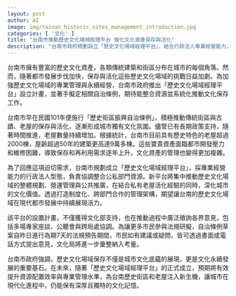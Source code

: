```yaml
---
layout: post
author: AI
image: img/tainan_historic_sites_management_introduction.jpg
categories: [ '文化' ]
title: "台南市推動歷史文化場域經理平台 強化文化資產保存與活化"
description: "台南市政府規劃設立「歷史文化場域經理平台」，結合行政法人專業經營能力，協調整合公私部門資源，推動歷史建築與街區的專業管理與永續經營，並透過自治條例草案廣徵各界意見，讓文化保存持續展現城市魅力。"
---
```

台南市擁有豐富的歷史文化資產，各類傳統建築和街區分布在城市的每個角落。然而，隨著都市發展步伐加快，保存與活化這些歷史文化場域的挑戰日益加劇。為加強歷史文化場域的專業管理與永續經營，台南市政府推出「歷史文化場域經理平台」設立計畫，並著手擬定相關自治條例，期待能整合資源並系統化推動文化保存工作。

台南市早在民國101年便施行「歷史街區振興自治條例」，積極推動傳統街區與古蹟、老屋的保存與活化，逐漸形成城市獨有文化氛圍。儘管已有長期政策支持，隨著時間推進，老屋數量持續增加。根據統計，台南市目前具有歷史特色的老屋超過2000棟，屋齡超過50年的建築更高達9萬多棟。這些寶貴資產面臨都市開發壓力和維修困難，導致保存和再利用需求逐年上升，文化資產的管理也變得更加複雜。

為了回應這項迫切需求，台南市規劃成立「歷史文化場域經理平台」，採專業經營能力的行政法人型態，負責協調整合公私部門資源。新平台將集中推動歷史文化場域的整體規劃、營運管理與公共推廣，在結合私有老屋活化經驗的同時，深化城市的文化價值。透過打造制度化、跨部門合作的管理架構，期望讓台南的歷史文化場域在現代都市發展中持續展現活力。

該平台的設置計畫，不僅獲得文化部支持，也在推動過程中廣泛徵詢各界意見，包括多場專家座談、公聽會與跨局處協調。為讓更多市民參與法規研擬，自治條例草案自昨日進行為期7天的法規預告期間，市民如有建議或疑問，皆可透過書面或電話方式提出意見，文化局將進一步彙整納入考量。

台南市政府強調，歷史文化場域保存不僅是城市文化底蘊的展現，更是文化永續發展的重要基石。在未來，隨著「歷史文化場域經理平台」的正式成立，預期將有效提升資源配置效率與專業管理水準，為台南歷史街區和老屋注入新生機，讓城市在現代化進程中，仍能保有深厚且獨特的文化記憶。